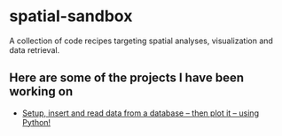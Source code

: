 # spatial-sandbox

A collection of code recipes targeting spatial analyses, visualization and data retrieval.

## Here are some of the projects I have been working on

- [Setup, insert and read data from a database – then plot it – using Python!](./src/db_to_viz/README.md)



